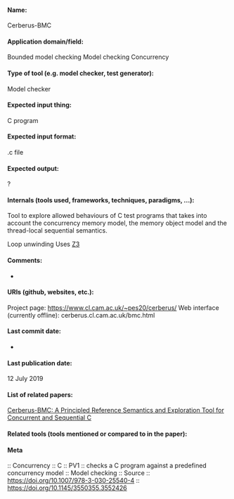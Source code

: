 #### Name:
Cerberus-BMC

#### Application domain/field:
Bounded model checking
Model checking
Concurrency

#### Type of tool (e.g. model checker, test generator):
Model checker

#### Expected input thing:
C program

#### Expected input format:
.c file

#### Expected output:
?

#### Internals (tools used, frameworks, techniques, paradigms, ...):
Tool to explore allowed behaviours of C test programs that takes into account the concurrency memory model, the memory object model and the thread-local sequential semantics.

Loop unwinding
Uses [Z3](../Solvers/SMT/Z3.md)

#### Comments:
-

#### URIs (github, websites, etc.):
Project page: https://www.cl.cam.ac.uk/~pes20/cerberus/
Web interface (currently offline): cerberus.cl.cam.ac.uk/bmc.html

#### Last commit date:
-

#### Last publication date:
12 July 2019

#### List of related papers:
[Cerberus-BMC: A Principled Reference Semantics and Exploration Tool for Concurrent and Sequential C](https://doi.org/10.1007/978-3-030-25540-4_22)

#### Related tools (tools mentioned or compared to in the paper):

#### Meta
:: Concurrency
:: C
:: PV1           :: checks a C program against a predefined concurrency model
:: Model checking
:: Source :: https://doi.org/10.1007/978-3-030-25540-4 :: https://doi.org/10.1145/3550355.3552426
